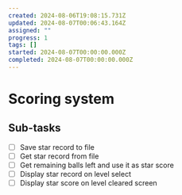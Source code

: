 ```yaml
---
created: 2024-08-06T19:08:15.731Z
updated: 2024-08-07T00:06:43.164Z
assigned: ""
progress: 1
tags: []
started: 2024-08-07T00:00:00.000Z
completed: 2024-08-07T00:00:00.000Z
---
```


# Scoring system

## Sub-tasks

- [ ] Save star record to file
- [ ] Get star record from file
- [ ] Get remaining balls left and use it as star score
- [ ] Display star record on level select
- [ ] Display star score on level cleared screen
